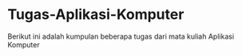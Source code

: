 # Tugas-Aplikasi-Komputer
Berikut ini adalah kumpulan beberapa tugas dari mata kuliah Aplikasi Komputer
